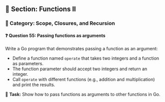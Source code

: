 ## 📘 Section: Functions II  
### 🔹 Category: Scope, Closures, and Recursion  
#### ❓ Question 55: Passing functions as arguments

Write a Go program that demonstrates passing a function as an argument:

- Define a function named `operate` that takes two integers and a function as parameters.
- The function parameter should accept two integers and return an integer.
- Call `operate` with different functions (e.g., addition and multiplication) and print the results.

🔧 **Task:** Show how to pass functions as arguments to other functions in Go.
